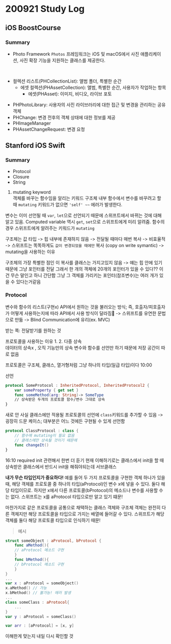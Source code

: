 # 200921 Study Log

## iOS BoostCourse
### Summary
* Photo Framework
`Photos` 프레임워크는 iOS 및 macOS에서 사진 애플리케이션, 사진 확장 기능을 지원하는 클래스를 제공한다.
<br>

- 컬렉션 리스트(PHCollectionList): 앨범 폴더, 특별한 순간
  - 에셋 컬렉션(PHAssetCollection): 앨범, 특별한 순간, 사용자가 작업하는 항목
    - 에셋(PHAsset): 이미지, 비디오, 라이브 포토


* PHPhotoLibrary: 사용자의 사진 라이브러리에 대한 접근 및 변경을 관리하는 공유 객체
* PHChange: 변경 전후의 객체 상태에 대한 정보를 제공
* PHImageManager
* PHAssetChangeRequest: 변경 요청


## Stanford iOS Swift
### Summary
* Protocol
* Closure
* String


1. mutating keyword  
객체를 바꾸는 함수임을 알리는 키워드
구조체 내부 함수에서 변수를 바꾸려고 할 때 `mutating` 키워드가 없으면 `'self' ~~` 에러가 발생한다.

변수는 이미 선언될 때 `var`, `let`으로 선언되기 때문에 스위프트에서 바뀌는 것에 대해 알고 있음.
Computed variable 역시 `get`, `set`으로 스위프트에게 미리 알려줌.
함수의 경우 스위프트에게 알려주는 키워드가 `mutating`

구조체는 값 타입 -> 힙 내부에 존재하지 않음 -> 전달될 때마다 매번 복사
-> 비효율적 -> 스위프트는 똑똑하게도 `값이 변경되었을 때에만` 복사 (copy on write symantic) -> mutating을 사용하는 이유

구조체의 가장 특별한 점인 이 복사를 클래스는 가지고있지 않음
-> 얘는 힙 안에 있기 때문에 그냥 포인터를 전달
그래서 한 개의 객체에 20개의 포인터가 있을 수 있다?? 이건 무슨 말인고 하니 간단함 그냥 그 객체를 가리키는 포인터(참조변수)는 여러 개가 있을 수 있다는거같음

### Protocol
변수와 함수의 리스트(구현x)
API에서 원하는 것을 불러오는 방식; 즉, 호출자/피호출자가 어떻게 사용하는지에 따라 API에서 사용 방식이 달라짐
-> 스위프트를 유연한 문법으로 만듦
-> Blind Communication에 유리(ex. MVC)

받는 쪽: 전달받기를 원하는 것

프로토콜을 사용하는 이유
1.
2. 다중 상속  
데이터의 상속x , 오직 기능만의 상속
변수와 함수를 선언만 하기 때문에 저장 공간이 따로 없음


프로토콜은 구조체, 클래스, 열거형처럼 그냥 하나의 타입(일급 타입)이다
10:00

선언
```Swift
protocol SomeProtocol : InheritedProtocol, InheritedProtocol2 {
    var someProperty { get set }
    func someMethod(arg: String)-> SomeType
    // 상속받은 두개의 프로토콜 함수/변수 그대로 상속
}
```

새로 안 사실
클래스에만 적용될 프로토콜의 선언에 `class`키워드를 추가할 수 있음
-> 굉장히 드문 케이스; 대부분은 어느 것에든 구현될 수 있게 선언함
```Swift
protocol ClassProtocol : class {
    // 함수에 mutating이 필요 없음
    // 클래스에만 상속될 것이기 때문에
    func changeIt()
}
```

16:10 required init 관련해서 한번 더 듣기
현재 이해하기로는 클래스에서 init을 할 때 상속받은 클래스에서 반드시 init을 해줘야되는데
서브클래스


<b>내가 무슨 타입인지가 중요하다!</b>
예를 들어 두 가지 프로토콜을 구현한 객체 하나가 있을 때, 해당 객체를 프로토콜 중 하나의 타입(aProtocol)인 변수 x에 넣을 수 있다. 둘다 해당 타입이므로.
하지만 x에서 다른 프로토콜(bProtocol)의 메소드나 변수를 사용할 수는 없다. 스위프트는 x를 aProtocol 타입으로만 알고 있기 떄문!

마찬가지로 같은 프로토콜을 공통으로 채택하는 클래스 객체와 구조체 객체는 완전히 다른 객체지만 해당 프로토콜을 타입으로 가지는 배열에 들어갈 수 있다. 스위프트가 해당 객체를 둘다 해당 프로토콜 타입으로 인식하기 때문!  
> 예시
>
```Swift
struct someObject : aProtocol, bProtocol {
    func aMethod(){
    // aProtocol 메소드 구현
    }
    func bMethod(){
    // bProtocol 메소드 구현
    }
}
...
var x : aProtocol = someObject()
x.aMethod() // 가능
x.bMethod() // 불가능! 에러 발생
...
class someClass : aProtocol{
    ...
}
var y : aProtocol = someClass()

var arr : [aProtocol] = [x, y]

```

이해한게 맞는지 내일 다시 확인할 것
